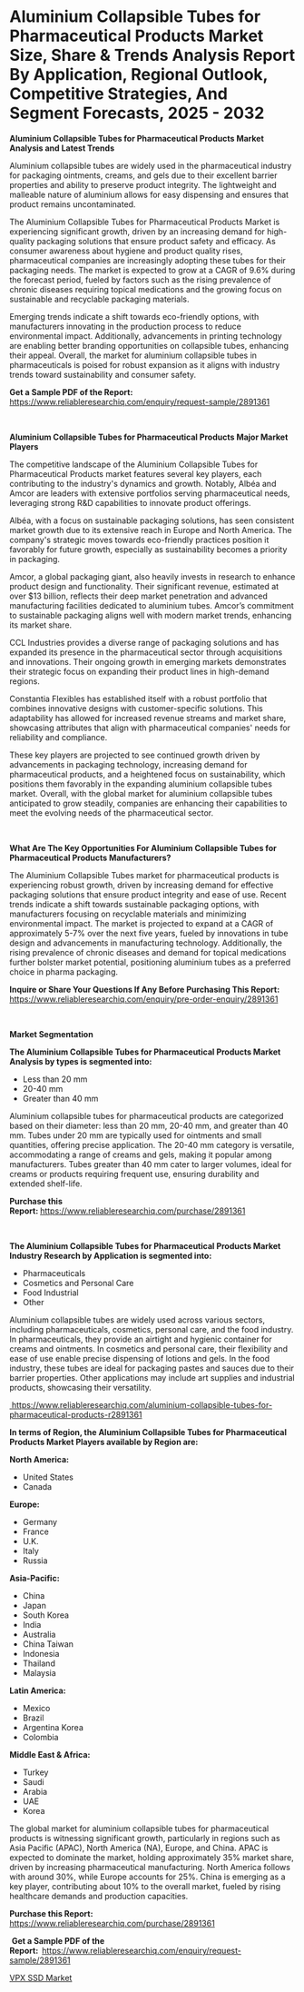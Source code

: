 <p><h1>Aluminium Collapsible Tubes for Pharmaceutical Products Market Size, Share & Trends Analysis Report By Application, Regional Outlook, Competitive Strategies, And Segment Forecasts, 2025 - 2032</h1></p><p><strong>Aluminium Collapsible Tubes for Pharmaceutical Products Market Analysis and Latest Trends</strong></p>
<p><p>Aluminium collapsible tubes are widely used in the pharmaceutical industry for packaging ointments, creams, and gels due to their excellent barrier properties and ability to preserve product integrity. The lightweight and malleable nature of aluminium allows for easy dispensing and ensures that product remains uncontaminated. </p><p>The Aluminium Collapsible Tubes for Pharmaceutical Products Market is experiencing significant growth, driven by an increasing demand for high-quality packaging solutions that ensure product safety and efficacy. As consumer awareness about hygiene and product quality rises, pharmaceutical companies are increasingly adopting these tubes for their packaging needs. The market is expected to grow at a CAGR of 9.6% during the forecast period, fueled by factors such as the rising prevalence of chronic diseases requiring topical medications and the growing focus on sustainable and recyclable packaging materials.</p><p>Emerging trends indicate a shift towards eco-friendly options, with manufacturers innovating in the production process to reduce environmental impact. Additionally, advancements in printing technology are enabling better branding opportunities on collapsible tubes, enhancing their appeal. Overall, the market for aluminium collapsible tubes in pharmaceuticals is poised for robust expansion as it aligns with industry trends toward sustainability and consumer safety.</p></p>
<p><strong>Get a Sample PDF of the Report:&nbsp;</strong> <a href="https://www.reliableresearchiq.com/enquiry/request-sample/2891361?utm_campaign=3103&utm_medium=2&utm_source=Github&utm_content=ia&utm_term=14032025&utm_id=aluminium-collapsible-tubes-for-pharmaceutical-products">https://www.reliableresearchiq.com/enquiry/request-sample/2891361</a></p>
<p>&nbsp;</p>
<p><strong>Aluminium Collapsible Tubes for Pharmaceutical Products Major Market Players</strong></p>
<p><p>The competitive landscape of the Aluminium Collapsible Tubes for Pharmaceutical Products market features several key players, each contributing to the industry's dynamics and growth. Notably, Albéa and Amcor are leaders with extensive portfolios serving pharmaceutical needs, leveraging strong R&D capabilities to innovate product offerings. </p><p>Albéa, with a focus on sustainable packaging solutions, has seen consistent market growth due to its extensive reach in Europe and North America. The company's strategic moves towards eco-friendly practices position it favorably for future growth, especially as sustainability becomes a priority in packaging.</p><p>Amcor, a global packaging giant, also heavily invests in research to enhance product design and functionality. Their significant revenue, estimated at over $13 billion, reflects their deep market penetration and advanced manufacturing facilities dedicated to aluminium tubes. Amcor’s commitment to sustainable packaging aligns well with modern market trends, enhancing its market share.</p><p>CCL Industries provides a diverse range of packaging solutions and has expanded its presence in the pharmaceutical sector through acquisitions and innovations. Their ongoing growth in emerging markets demonstrates their strategic focus on expanding their product lines in high-demand regions.</p><p>Constantia Flexibles has established itself with a robust portfolio that combines innovative designs with customer-specific solutions. This adaptability has allowed for increased revenue streams and market share, showcasing attributes that align with pharmaceutical companies' needs for reliability and compliance. </p><p>These key players are projected to see continued growth driven by advancements in packaging technology, increasing demand for pharmaceutical products, and a heightened focus on sustainability, which positions them favorably in the expanding aluminium collapsible tubes market. Overall, with the global market for aluminium collapsible tubes anticipated to grow steadily, companies are enhancing their capabilities to meet the evolving needs of the pharmaceutical sector.</p></p>
<p>&nbsp;</p>
<p><strong>What Are The Key Opportunities For Aluminium Collapsible Tubes for Pharmaceutical Products Manufacturers?</strong></p>
<p><p>The Aluminium Collapsible Tubes market for pharmaceutical products is experiencing robust growth, driven by increasing demand for effective packaging solutions that ensure product integrity and ease of use. Recent trends indicate a shift towards sustainable packaging options, with manufacturers focusing on recyclable materials and minimizing environmental impact. The market is projected to expand at a CAGR of approximately 5-7% over the next five years, fueled by innovations in tube design and advancements in manufacturing technology. Additionally, the rising prevalence of chronic diseases and demand for topical medications further bolster market potential, positioning aluminium tubes as a preferred choice in pharma packaging.</p></p>
<p><strong>Inquire or Share Your Questions If Any Before Purchasing This Report:</strong> <a href="https://www.reliableresearchiq.com/enquiry/pre-order-enquiry/2891361?utm_campaign=3103&utm_medium=2&utm_source=Github&utm_content=ia&utm_term=14032025&utm_id=aluminium-collapsible-tubes-for-pharmaceutical-products">https://www.reliableresearchiq.com/enquiry/pre-order-enquiry/2891361</a></p>
<p>&nbsp;</p>
<p><strong>Market Segmentation</strong></p>
<p><strong>The Aluminium Collapsible Tubes for Pharmaceutical Products Market Analysis by types is segmented into:</strong></p>
<p><ul><li>Less than 20 mm</li><li>20-40 mm</li><li>Greater than 40 mm</li></ul></p>
<p><p>Aluminium collapsible tubes for pharmaceutical products are categorized based on their diameter: less than 20 mm, 20-40 mm, and greater than 40 mm. Tubes under 20 mm are typically used for ointments and small quantities, offering precise application. The 20-40 mm category is versatile, accommodating a range of creams and gels, making it popular among manufacturers. Tubes greater than 40 mm cater to larger volumes, ideal for creams or products requiring frequent use, ensuring durability and extended shelf-life.</p></p>
<p><strong>Purchase this Report:&nbsp;</strong><a href="https://www.reliableresearchiq.com/purchase/2891361?utm_campaign=3103&utm_medium=2&utm_source=Github&utm_content=ia&utm_term=14032025&utm_id=aluminium-collapsible-tubes-for-pharmaceutical-products">https://www.reliableresearchiq.com/purchase/2891361</a></p>
<p>&nbsp;</p>
<p><strong>The Aluminium Collapsible Tubes for Pharmaceutical Products Market Industry Research by Application is segmented into:</strong></p>
<p><ul><li>Pharmaceuticals</li><li>Cosmetics and Personal Care</li><li>Food Industrial</li><li>Other</li></ul></p>
<p><p>Aluminium collapsible tubes are widely used across various sectors, including pharmaceuticals, cosmetics, personal care, and the food industry. In pharmaceuticals, they provide an airtight and hygienic container for creams and ointments. In cosmetics and personal care, their flexibility and ease of use enable precise dispensing of lotions and gels. In the food industry, these tubes are ideal for packaging pastes and sauces due to their barrier properties. Other applications may include art supplies and industrial products, showcasing their versatility.</p></p>
<p><a href="https://www.reliableresearchiq.com/aluminium-collapsible-tubes-for-pharmaceutical-products-r2891361?utm_campaign=3103&utm_medium=2&utm_source=Github&utm_content=ia&utm_term=14032025&utm_id=aluminium-collapsible-tubes-for-pharmaceutical-products">&nbsp;https://www.reliableresearchiq.com/aluminium-collapsible-tubes-for-pharmaceutical-products-r2891361</a></p>
<p><strong>In terms of Region, the Aluminium Collapsible Tubes for Pharmaceutical Products Market Players available by Region are:</strong></p>
<p>
    <p> <strong> North America: </strong>
        <ul>
            <li>United States</li>
            <li>Canada</li>
        </ul>
        </p> 
    <p> <strong> Europe: </strong>
        <ul>
            <li>Germany</li>
            <li>France</li>
            <li>U.K.</li>
            <li>Italy</li>
            <li>Russia</li>
        </ul>
        </p> 
    <p> <strong> Asia-Pacific: </strong>
        <ul>
            <li>China</li>
            <li>Japan</li>
            <li>South Korea</li>
            <li>India</li>
            <li>Australia</li>
            <li>China Taiwan</li>
            <li>Indonesia</li>
            <li>Thailand</li>
            <li>Malaysia</li>
        </ul>
        </p> 
    <p> <strong> Latin America: </strong>
        <ul>
            <li>Mexico</li>
            <li>Brazil</li>
            <li>Argentina Korea</li>
            <li>Colombia</li>
        </ul>
        </p> 
    <p> <strong> Middle East & Africa: </strong>
        <ul>
            <li>Turkey</li>
            <li>Saudi</li>
            <li>Arabia</li>
            <li>UAE</li>
            <li>Korea</li>
        </ul>
    </p>
    </p>
<p><p>The global market for aluminium collapsible tubes for pharmaceutical products is witnessing significant growth, particularly in regions such as Asia Pacific (APAC), North America (NA), Europe, and China. APAC is expected to dominate the market, holding approximately 35% market share, driven by increasing pharmaceutical manufacturing. North America follows with around 30%, while Europe accounts for 25%. China is emerging as a key player, contributing about 10% to the overall market, fueled by rising healthcare demands and production capacities.</p></p>
<p><strong>Purchase this Report: </strong><a href="https://www.reliableresearchiq.com/purchase/2891361?utm_campaign=3103&utm_medium=2&utm_source=Github&utm_content=ia&utm_term=14032025&utm_id=aluminium-collapsible-tubes-for-pharmaceutical-products">https://www.reliableresearchiq.com/purchase/2891361</a></p>
<p>&nbsp;<strong>Get a Sample PDF of the Report:&nbsp;&nbsp;</strong><a href="https://www.reliableresearchiq.com/enquiry/request-sample/2891361?utm_campaign=3103&utm_medium=2&utm_source=Github&utm_content=ia&utm_term=14032025&utm_id=aluminium-collapsible-tubes-for-pharmaceutical-products">https://www.reliableresearchiq.com/enquiry/request-sample/2891361</a></p>
<p><strong></strong></p>
<p><p><a href="https://github.com/pidlisseas/Market-Research-Report-List-1/blob/main/vpx-ssd-market.md?utm_campaign=3103&utm_medium=2&utm_source=Github&utm_content=ia&utm_term=14032025&utm_id=aluminium-collapsible-tubes-for-pharmaceutical-products">VPX SSD Market</a></p></p>